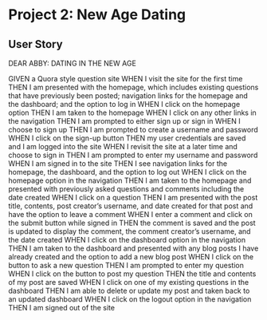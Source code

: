 # Project 2: New Age Dating

## User Story

DEAR ABBY: DATING IN THE NEW AGE

GIVEN a Quora style question site
WHEN I visit the site for the first time
THEN I am presented with the homepage, which includes existing questions that have previously been posted; navigation links for the homepage and the dashboard; and the option to log in
WHEN I click on the homepage option
THEN I am taken to the homepage
WHEN I click on any other links in the navigation
THEN I am prompted to either sign up or sign in
WHEN I choose to sign up
THEN I am prompted to create a username and password
WHEN I click on the sign-up button
THEN my user credentials are saved and I am logged into the site
WHEN I revisit the site at a later time and choose to sign in
THEN I am prompted to enter my username and password
WHEN I am signed in to the site
THEN I see navigation links for the homepage, the dashboard, and the option to log out
WHEN I click on the homepage option in the navigation
THEN I am taken to the homepage and presented with previously asked questions and comments including the date created
WHEN I click on a question
THEN I am presented with the post title, contents, post creator’s username, and date created for that post and have the option to leave a comment
WHEN I enter a comment and click on the submit button while signed in
THEN the comment is saved and the post is updated to display the comment, the comment creator’s username, and the date created
WHEN I click on the dashboard option in the navigation
THEN I am taken to the dashboard and presented with any blog posts I have already created and the option to add a new blog post
WHEN I click on the button to ask a new question
THEN I am prompted to enter my question
WHEN I click on the button to post my question
THEN the title and contents of my post are saved
WHEN I click on one of my existing questions in the dashboard
THEN I am able to delete or update my post and taken back to an updated dashboard
WHEN I click on the logout option in the navigation
THEN I am signed out of the site
